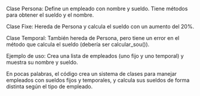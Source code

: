 Clase Persona: Define un empleado con nombre y sueldo. Tiene métodos para obtener el sueldo y el nombre.

Clase Fixe: Hereda de Persona y calcula el sueldo con un aumento del 20%.

Clase Temporal: También hereda de Persona, pero tiene un error en el método que calcula el sueldo (debería ser calcular_sou()).

Ejemplo de uso: Crea una lista de empleados (uno fijo y uno temporal) y muestra su nombre y sueldo.

En pocas palabras, el código crea un sistema de clases para manejar empleados con sueldos fijos y temporales, y calcula sus sueldos de forma distinta según el tipo de empleado.
